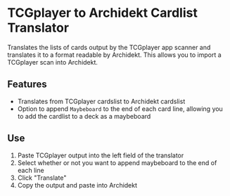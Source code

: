 # TCGplayer to Archidekt Cardlist Translator
Translates the lists of cards output by the TCGplayer app scanner and translates it to a format readable by Archidekt. This allows you to import a TCGplayer scan into Archidekt.

## Features
* Translates from TCGplayer cardslist to Archidekt cardslist
* Option to append ``Maybeboard`` to the end of each card line, allowing you to add the cardlist to a deck as a maybeboard

## Use
1. Paste TCGplayer output into the left field of the translator
2. Select whether or not you want to append maybeboard to the end of each line
3. Click "Translate"
4. Copy the output and paste into Archidekt
